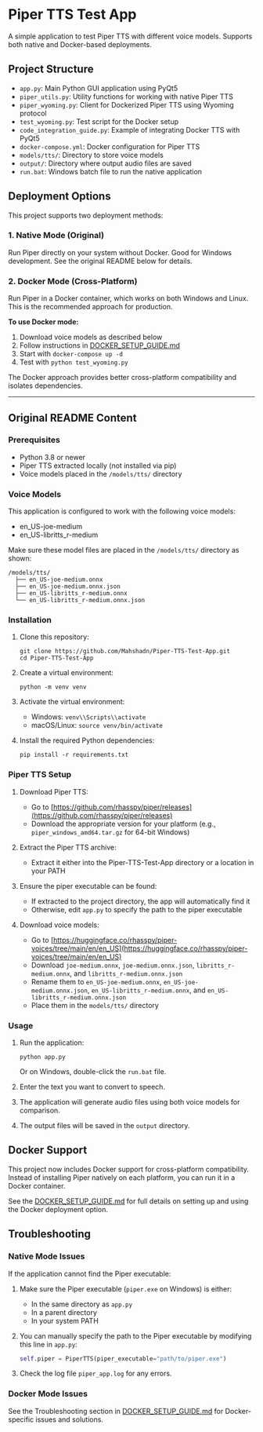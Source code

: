 # Piper TTS Test App

A simple application to test Piper TTS with different voice models. Supports both native and Docker-based deployments.

## Project Structure

- `app.py`: Main Python GUI application using PyQt5
- `piper_utils.py`: Utility functions for working with native Piper TTS
- `piper_wyoming.py`: Client for Dockerized Piper TTS using Wyoming protocol
- `test_wyoming.py`: Test script for the Docker setup
- `code_integration_guide.py`: Example of integrating Docker TTS with PyQt5
- `docker-compose.yml`: Docker configuration for Piper TTS
- `models/tts/`: Directory to store voice models
- `output/`: Directory where output audio files are saved
- `run.bat`: Windows batch file to run the native application

## Deployment Options

This project supports two deployment methods:

### 1. Native Mode (Original)

Run Piper directly on your system without Docker. Good for Windows development. See the original README below for details.

### 2. Docker Mode (Cross-Platform)

Run Piper in a Docker container, which works on both Windows and Linux. This is the recommended approach for production.

**To use Docker mode:**
1. Download voice models as described below
2. Follow instructions in [DOCKER_SETUP_GUIDE.md](DOCKER_SETUP_GUIDE.md)
3. Start with `docker-compose up -d`
4. Test with `python test_wyoming.py`

The Docker approach provides better cross-platform compatibility and isolates dependencies.

---

## Original README Content

### Prerequisites

- Python 3.8 or newer
- Piper TTS extracted locally (not installed via pip)
- Voice models placed in the `/models/tts/` directory

### Voice Models

This application is configured to work with the following voice models:
- en_US-joe-medium
- en_US-libritts_r-medium

Make sure these model files are placed in the `/models/tts/` directory as shown:
```
/models/tts/
  ├── en_US-joe-medium.onnx
  ├── en_US-joe-medium.onnx.json
  ├── en_US-libritts_r-medium.onnx
  └── en_US-libritts_r-medium.onnx.json
```

### Installation

1. Clone this repository:
   ```
   git clone https://github.com/Mahshadn/Piper-TTS-Test-App.git
   cd Piper-TTS-Test-App
   ```

2. Create a virtual environment:
   ```
   python -m venv venv
   ```

3. Activate the virtual environment:
   - Windows: `venv\\Scripts\\activate`
   - macOS/Linux: `source venv/bin/activate`

4. Install the required Python dependencies:
   ```
   pip install -r requirements.txt
   ```

### Piper TTS Setup

1. Download Piper TTS:
   - Go to [https://github.com/rhasspy/piper/releases](https://github.com/rhasspy/piper/releases)
   - Download the appropriate version for your platform (e.g., `piper_windows_amd64.tar.gz` for 64-bit Windows)

2. Extract the Piper TTS archive:
   - Extract it either into the Piper-TTS-Test-App directory or a location in your PATH
   
3. Ensure the piper executable can be found:
   - If extracted to the project directory, the app will automatically find it
   - Otherwise, edit `app.py` to specify the path to the piper executable

4. Download voice models:
   - Go to [https://huggingface.co/rhasspy/piper-voices/tree/main/en/en_US](https://huggingface.co/rhasspy/piper-voices/tree/main/en/en_US)
   - Download `joe-medium.onnx`, `joe-medium.onnx.json`, `libritts_r-medium.onnx`, and `libritts_r-medium.onnx.json`
   - Rename them to `en_US-joe-medium.onnx`, `en_US-joe-medium.onnx.json`, `en_US-libritts_r-medium.onnx`, and `en_US-libritts_r-medium.onnx.json`
   - Place them in the `models/tts/` directory

### Usage

1. Run the application:
   ```
   python app.py
   ```
   
   Or on Windows, double-click the `run.bat` file.

2. Enter the text you want to convert to speech.

3. The application will generate audio files using both voice models for comparison.

4. The output files will be saved in the `output` directory.

## Docker Support

This project now includes Docker support for cross-platform compatibility. Instead of installing Piper natively on each platform, you can run it in a Docker container.

See the [DOCKER_SETUP_GUIDE.md](DOCKER_SETUP_GUIDE.md) for full details on setting up and using the Docker deployment option.

## Troubleshooting

### Native Mode Issues

If the application cannot find the Piper executable:

1. Make sure the Piper executable (`piper.exe` on Windows) is either:
   - In the same directory as `app.py`
   - In a parent directory
   - In your system PATH

2. You can manually specify the path to the Piper executable by modifying this line in `app.py`:
   ```python
   self.piper = PiperTTS(piper_executable="path/to/piper.exe")
   ```

3. Check the log file `piper_app.log` for any errors.

### Docker Mode Issues

See the Troubleshooting section in [DOCKER_SETUP_GUIDE.md](DOCKER_SETUP_GUIDE.md) for Docker-specific issues and solutions.

